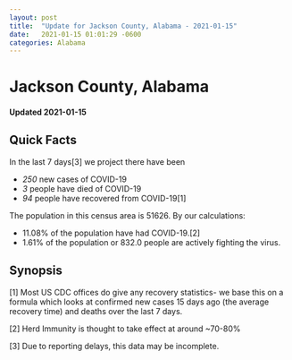 ```yaml
---
layout: post
title:  "Update for Jackson County, Alabama - 2021-01-15"
date:   2021-01-15 01:01:29 -0600
categories: Alabama
---
```


# Jackson County, Alabama
#### Updated 2021-01-15

## Quick Facts

In the last 7 days[3] we project there have been
- *250* new cases of COVID-19
- *3* people have died of COVID-19
- *94* people have recovered from COVID-19[1]

The population in this census area is 51626. By our calculations:
- 11.08% of the population have had COVID-19.[2]
- 1.61% of the population or 832.0 people are actively fighting the virus.

## Synopsis




[1] Most US CDC offices do give any recovery statistics- we base this on a formula which looks at confirmed new cases
15 days ago (the average recovery time) and deaths over the last 7 days.

[2] Herd Immunity is thought to take effect at around ~70-80%

[3] Due to reporting delays, this data may be incomplete.
 
    